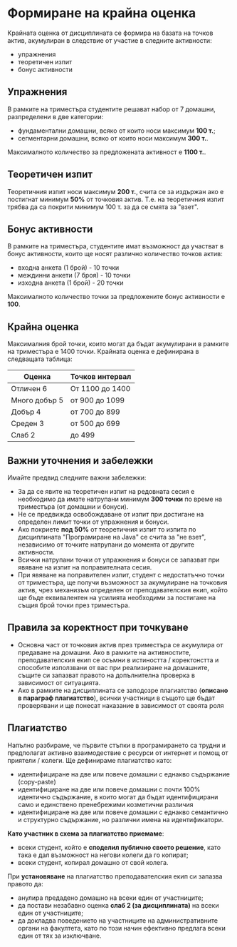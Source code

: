 # Формиране на крайна оценка

Крайната оценка от дисциплината се формира на базата на точков актив, акумулиран в следствие от участие в следните активности:
- упражнения
- теоретичен изпит
- бонус активности


## **Упражнения**
В рамките на триместъра студентите решават набор от 7 домашни, разпределени в две категории:
- фундаментални домашни, всяко от които носи максимум **100 т.**;
- сегментарни домашни, всяко от които носи максимум **300 т.**.

Максималното количество за предложената активност е **1100 т.**.

## **Теоретичен изпит**
Теоретичния изпит носи максимум **200 т.**, счита се за издържан ако е постигнат минимум **50%** от точковия актив. Т.е. на теоретичния изпит трябва да са покрити минимум 100 т. за да се смята за "взет".

## **Бонус активности**
В рамките на триместъра, студентите имат възможност да участват в бонус активности, които ще носят различно количество точков актив:
- входна анкета (1 брой)    - 10 точки
- междинни анкети (7 броя)  - 10 точки
- изходна анкета (1 брой)   - 20 точки

Максималното количество точки за предложените бонус активности е **100**.

## **Крайна оценка**
Максималния брой точки, които могат да бъдат акумулирани в рамките на триместъра е 1400 точки. Крайната оценка е дефинирана в следващата таблица:

| Оценка        | Точков интервал        |
|---            |---                     |
| Отличен 6     |  От 1100 до 1400       |
| Много добър 5 |  от 900 до 1099        |
| Добър 4       |  от 700 до 899         |
| Среден 3      |  от 500 до 699         |
| Слаб 2        |  до 499                |

## Важни уточнения и забележки
Имайте предвид следните важни забележки:
- За да се явите на теоретичен изпит на редовната сесия е необходимо да имате натрупани минимум **300 точки** по време на триместъра (от домашни и бонуси).
- Не се предвижда освобождаване от изпит при достигане на определен лимит точки от упражнения и бонуси.
- Ако покриете **под 50%** от теоретичния изпит то изпита по дисциплината "Програмиране на Java" се счита за "не взет", независимо от точките натрупани до момента от другите активности.
- Всички натрупани точки от упражнения и бонуси се запазват при явяване на изпит на поправителната сесия.
- При явяване на поправителен изпит, студент с недостатъчно точки от триместъра, ще получи възможност за акумулиране на точковия актив, чрез механизъм определен от преподавателския екип, който ще бъде еквивалентен на усилията необходими за постигане на същия брой точки през триместъра.

## Правила за коректност при точкуване
- Основна част от точковия актив през триместъра се акумулира от предаване на домашни. Ако в рамките на активностите, преподавателския екип се осъмни в истиността / коректонстта и способите използвани от вас при реализиране на домашните, същите си запазват правото на допълнителна проверка в зависимост от ситуацията.
- Ако в рамките на дисциплината се заподозре плагиатство (**описано в параграф плагиатство**), всички участници в същото ще бъдат проверявани и ще понесат наказание в зависимост от своята роля

## Плагиатство
Напълно разбираме, че първите стъпки в програмирането са трудни и предполагат активно взаимодествие с ресурси от интернет и помощ от приятели / колеги. Ще дефинираме плагиатство като:
- идентифициране на две или повече домашни с еднакво съдържание (copy-paste)
- идентифициране на две или повече домашни с почти 100% идентично съдържание, в които могат да бъдат идентифицирани само и единствено пренебрежими козметични различия
- идентифициране на две или повече домашни с еднакво семантично и структурно съдържание, но различни имена на идентификатори.

**Като участник в схема за плагиатство приемаме**:
- всеки студент, който е **споделил публично своето решение**, като така е дал възможност на негови колеги да го копират;
- всеки студент, копирал домашно от свой колега.

При **установяване** на плагиатство преподавателския екип си запазва правото да:
- анулира предадено домашно на всеки един от участниците;
- да постави незабавно оценка **слаб 2 (за дисциплината)** на всеки един от участниците;
- да докладва поведението на участниците на административните органи на факултета, като по този начин ефективно предлага всеки един от тях за изключване.
